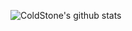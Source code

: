 ![ColdStone's github stats](https://github-readme-stats.vercel.app/api?username=xrr2016&show_icons=true&theme=dracula)  
